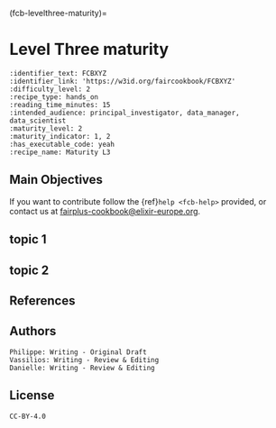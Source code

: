 (fcb-levelthree-maturity)=
# Level Three maturity


````{panels_fairplus}
:identifier_text: FCBXYZ
:identifier_link: 'https://w3id.org/faircookbook/FCBXYZ'
:difficulty_level: 2
:recipe_type: hands_on
:reading_time_minutes: 15
:intended_audience: principal_investigator, data_manager, data_scientist  
:maturity_level: 2
:maturity_indicator: 1, 2
:has_executable_code: yeah
:recipe_name: Maturity L3
```` 

## Main Objectives

If you want to contribute follow the {ref}`help <fcb-help>` provided, or contact us at [fairplus-cookbook@elixir-europe.org](mailto:fairplus-cookbook@elixir-europe.org).

## topic 1

## topic 2




## References



## Authors

````{authors_fairplus}
Philippe: Writing - Original Draft
Vassilios: Writing - Review & Editing
Danielle: Writing - Review & Editing
````



## License

````{license_fairplus}
CC-BY-4.0
````
